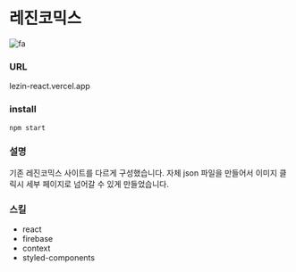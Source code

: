 # 레진코믹스
![fa](https://user-images.githubusercontent.com/91578173/174974462-8a286bb2-2638-4809-bdb8-9f6f333e741b.png)


### URL
lezin-react.vercel.app

### install
    npm start
    

### 설명
기존 레진코믹스 사이트를 다르게 구성했습니다. 자체 json 파일을 만들어서 이미지 클릭시 세부 페이지로 넘어갈 수 있게 만들었습니다. 

### 스킬
- react
- firebase
- context
- styled-components

